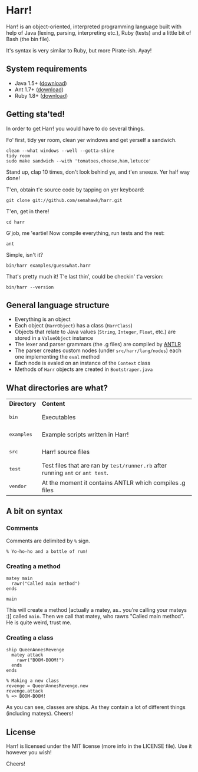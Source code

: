 Harr!
=====

Harr! is an object-oriented, interpreted programming language built with help of Java (lexing, parsing, interpreting etc.), Ruby (tests) and a little bit of Bash (the bin file).

It's syntax is very similar to Ruby, but more Pirate-ish. Ayay!

System requirements
-------------------

+ Java 1.5+ ([download](http://www.java.com/en/download/index.jsp))
+ Ant 1.7+ ([download](http://ant.apache.org/))
+ Ruby 1.8+ ([download](http://www.ruby-lang.org/))

Getting sta'ted!
----------------

In order to get Harr! you would have to do several things.

Fo' first, tidy yer room, clean yer windows and get yerself a sandwich.

    clean --what windows --well --gotta-shine
    tidy room
    sudo make sandwich --with 'tomatoes,cheese,ham,letucce'

Stand up, clap 10 times, don't look behind ye, and t'en sneeze. Yer half way done!

T'en, obtain t'e source code by tapping on yer keyboard:

    git clone git://github.com/semahawk/harr.git

T'en, get in there!

    cd harr

G'job, me 'eartie! Now compile everything, run tests and the rest:

    ant

Simple, isn't it?

    bin/harr examples/guesswhat.harr

That's pretty much it! T'e last thin', could be checkin' t'a version:

    bin/harr --version

General language structure
---------------------------

+ Everything is an object
+ Each object (`HarrObject`) has a class (`HarrClass`)
+ Objects that relate to Java values (`String`, `Integer`, `Float`, etc.) are stored in a `ValueObject` instance
+ The lexer and parser grammars (the .g files) are compiled by [ANTLR](http://www.antlr.org/)
+ The parser creates custom nodes (under `src/harr/lang/nodes`) each one implementing the `eval` method
+ Each node is evaled on an instance of the `Context` class
+ Methods of `Harr` objects are created in `Bootstraper.java`

What directories are what?
--------------------------

<table>
<tr>
  <td><strong>Directory</strong></td>
  <td><strong>Content</strong></td>
</tr>
<tr>
  <td><pre>bin</pre></td>
  <td>Executables</td>
</tr>
<tr>
  <td><pre>examples</pre></td>
  <td>Example scripts written in Harr!</td>
</tr>
<tr>
  <td><pre>src</pre></td>
  <td>Harr! source files</td>
</tr>
<tr>
  <td><pre>test</pre></td>
  <td>Test files that are ran by <code>test/runner.rb</code> after running <code>ant</code> or <code>ant test</code>.</td>
</tr>
<tr>
  <td><pre>vendor</pre></td>
  <td>At the moment it contains ANTLR which compiles .g files</td>
</tr>
</table>  

A bit on syntax
---------------

### Comments

Comments are delimited by `%` sign.

    % Yo-ho-ho and a bottle of rum!

### Creating a method

    matey main
      rawr("Called main method")
    ends
    
    main

This will create a method [actually a matey, as.. you're calling your mateys :)] called `main`.
Then we call that matey, who rawrs "Called main method". He is quite weird, trust me.

### Creating a class

    ship QueenAnnesRevenge
      matey attack
        rawr("BOOM-BOOM!")
      ends
    ends
    
    % Making a new class
    revenge = QueenAnnesRevenge.new
    revenge.attack
    % => BOOM-BOOM!

As you can see, classes are ships. As they contain a lot of different things (including mateys). Cheers!

License
-------

Harr! is licensed under the MIT license (more info in the LICENSE file).
Use it however you wish!

Cheers!
